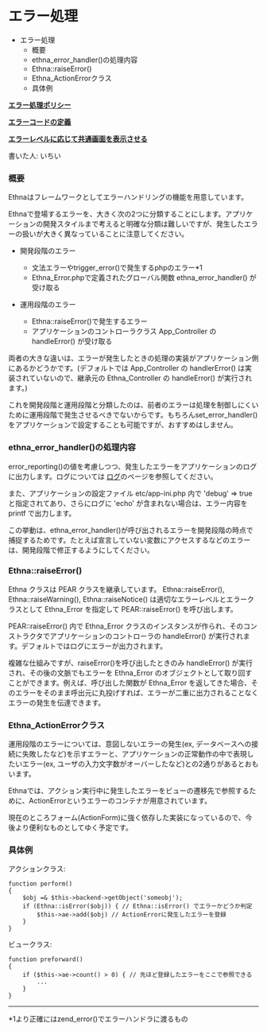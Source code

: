 # エラー処理
- エラー処理 
  - 概要 
  - ethna_error_handler()の処理内容 
  - Ethna::raiseError() 
  - Ethna_ActionErrorクラス 
  - 具体例 

**[エラー処理ポリシー](error-policy.md)**

**[エラーコードの定義](error-definecode.md)**

**[エラーレベルに応じて共通画面を表示させる](error-fatal.md)**

書いた人: いちい

### 概要

Ethnaはフレームワークとしてエラーハンドリングの機能を用意しています。

Ethnaで登場するエラーを、大きく次の2つに分類することにします。アプリケーションの開発スタイルまで考えると明確な分類は難しいですが、発生したエラーの扱いが大きく異なっていることに注意してください。

- 開発段階のエラー
  - 文法エラーやtrigger_error()で発生するphpのエラー\*1
  - Ethna_Error.phpで定義されたグローバル関数 ethna_error_handler() が受け取る

- 運用段階のエラー
  - Ethna::raiseError()で発生するエラー
  - アプリケーションのコントローラクラス App_Controller の handleError() が受け取る

両者の大きな違いは、エラーが発生したときの処理の実装がアプリケーション側にあるかどうかです。(デフォルトでは App_Controller の handlerError() は実装されていないので、継承元の Ethna_Controller の handleError() が実行されます。)

これを開発段階と運用段階と分類したのは、前者のエラーは処理を制御しにくいために運用段階で発生させるべきでないからです。もちろんset_error_handler()をアプリケーションで設定することも可能ですが、おすすめはしません。

### ethna_error_handler()の処理内容

error_reporting()の値を考慮しつつ、発生したエラーをアプリケーションのログに出力します。ログについては [ログ](log.md)のページを参照してください。

また、アプリケーションの設定ファイル etc/app-ini.php 内で 'debug' => true と指定されてあり、さらにログに 'echo' が含まれない場合は、エラー内容を printf で出力します。

この挙動は、ethna_error_handler()が呼び出されるエラーを開発段階の時点で捕捉するためです。たとえば宣言していない変数にアクセスするなどのエラーは、開発段階で修正するようにしてください。

### Ethna::raiseError()

Ethna クラスは PEAR クラスを継承しています。 Ethna::raiseError(), Ethna::raiseWarning(), Ethna::raiseNotice() は適切なエラーレベルとエラークラスとして Ethna_Error を指定して PEAR::raiseError() を呼び出します。

PEAR::raiseError() 内で Ethna_Error クラスのインスタンスが作られ、そのコンストラクタでアプリケーションのコントローラの handleError() が実行されます。デフォルトではログにエラーが出力されます。

複雑な仕組みですが、raiseError()を呼び出したときのみ handleError() が実行され、その後の文脈でもエラーを Ethna_Error のオブジェクトとして取り回すことができます。例えば、呼び出した関数が Ethna_Error を返してきた場合、そのエラーをそのまま呼出元に丸投げすれば、エラーが二重に出力されることなくエラーの発生を伝達できます。

### Ethna_ActionErrorクラス

運用段階のエラーについては、意図しないエラーの発生(ex, データベースへの接続に失敗したなど)を示すエラーと、アプリケーションの正常動作の中で表現したいエラー(ex, ユーザの入力文字数がオーバーしたなど)との2通りがあるとおもいます。

Ethnaでは、アクション実行中に発生したエラーをビューの遷移先で参照するために、ActionErrorというエラーのコンテナが用意されています。

現在のところフォーム(ActionForm)に強く依存した実装になっているので、今後より便利なものとしてゆく予定です。

### 具体例

アクションクラス:

    function perform()
    {
        $obj =& $this->backend->getObject('someobj');
        if (Ethna::isError($obj)) { // Ethna::isError() でエラーかどうか判定
            $this->ae->add($obj) // ActionErrorに発生したエラーを登録
        }
    }

ビュークラス:

    function preforward()
    {
        if ($this->ae->count() > 0) { // 先ほど登録したエラーをここで参照できる
            ...
        }
    }


* * *
\*1より正確にはzend_error()でエラーハンドラに渡るもの  

